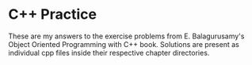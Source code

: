 # C++ Practice

These are my answers to the exercise problems from E. Balagurusamy's Object Oriented Programming with C++ book. Solutions are present as individual cpp files inside their respective chapter directories.